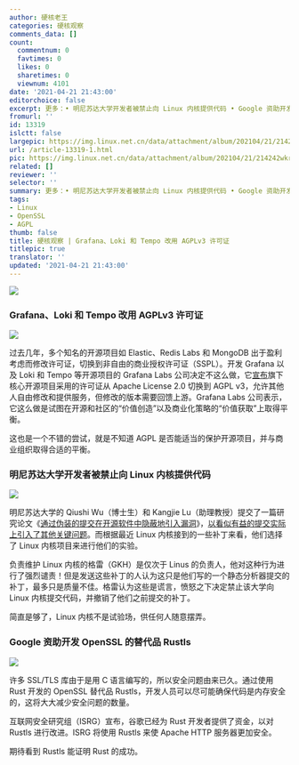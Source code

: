 ```yaml
---
author: 硬核老王
categories: 硬核观察
comments_data: []
count:
  commentnum: 0
  favtimes: 0
  likes: 0
  sharetimes: 0
  viewnum: 4101
date: '2021-04-21 21:43:00'
editorchoice: false
excerpt: 更多：• 明尼苏达大学开发者被禁止向 Linux 内核提供代码 • Google 资助开发 OpenSSL 的替代品 Rustls
fromurl: ''
id: 13319
islctt: false
largepic: https://img.linux.net.cn/data/attachment/album/202104/21/214242wkrvf7rz33rvzgpr.jpg
url: /article-13319-1.html
pic: https://img.linux.net.cn/data/attachment/album/202104/21/214242wkrvf7rz33rvzgpr.jpg.thumb.jpg
related: []
reviewer: ''
selector: ''
summary: 更多：• 明尼苏达大学开发者被禁止向 Linux 内核提供代码 • Google 资助开发 OpenSSL 的替代品 Rustls
tags:
- Linux
- OpenSSL
- AGPL
thumb: false
title: 硬核观察 | Grafana、Loki 和 Tempo 改用 AGPLv3 许可证
titlepic: true
translator: ''
updated: '2021-04-21 21:43:00'
---
```


![](https://img.linux.net.cn/data/attachment/album/202104/21/214242wkrvf7rz33rvzgpr.jpg)


### Grafana、Loki 和 Tempo 改用 AGPLv3 许可证


![](https://img.linux.net.cn/data/attachment/album/202104/21/214257ngv8gu7ng7g37dwd.jpg)


过去几年，多个知名的开源项目如 Elastic、Redis Labs 和 MongoDB 出于盈利考虑而修改许可证，切换到非自由的商业授权许可证（SSPL）。开发 Grafana 以及 Loki 和 Tempo 等开源项目的 Grafana Labs 公司决定不这么做，它[宣布](https://grafana.com/blog/2021/04/20/grafana-loki-tempo-relicensing-to-agplv3/)旗下核心开源项目采用的许可证从 Apache License 2.0 切换到 AGPL v3，允许其他人自由修改和提供服务，但修改的版本需要回馈上游。Grafana Labs 公司表示，它这么做是试图在开源和社区的“价值创造”以及商业化策略的“价值获取”上取得平衡。


这也是一个不错的尝试，就是不知道 AGPL 是否能适当的保护开源项目，并与商业组织取得合适的平衡。


### 明尼苏达大学开发者被禁止向 Linux 内核提供代码


![](https://img.linux.net.cn/data/attachment/album/202104/21/214308w9vj9jth2v3j32zg.jpg)


明尼苏达大学的 Qiushi Wu（博士生）和 Kangjie Lu（助理教授）提交了一篇研究论文《[通过伪装的提交在开源软件中隐蔽地引入漏洞](https://cse.umn.edu/cs/news/paper-accepted-ieee-symposium-security-and-privacy-2021)》，[以看似有益的提交实际上引入了其他关键问题](https://github.com/QiushiWu/QiushiWu.github.io/blob/main/papers/OpenSourceInsecurity.pdf)。而根据最近 Linux 内核接到的一些补丁来看，他们选择了 Linux 内核项目来进行他们的实验。


负责维护 Linux 内核的格雷（GKH）是仅次于 Linus 的负责人，他对这种行为进行了强烈谴责！但是发送这些补丁的人认为这只是他们写的一个静态分析器提交的补丁，最多只是质量不佳。格雷认为这些是谎言，愤怒之下决定禁止该大学向 Linux 内核提交代码，并撤销了他们之前提交的补丁。


简直是够了，Linux 内核不是试验场，供任何人随意摆弄。


### Google 资助开发 OpenSSL 的替代品 Rustls


![](https://img.linux.net.cn/data/attachment/album/202104/21/214320db5g3yy38ykze7ag.jpg)


许多 SSL/TLS 库由于是用 C 语言编写的，所以安全问题由来已久。通过使用 Rust 开发的 OpenSSL 替代品 Rustls，开发人员可以尽可能确保代码是内存安全的，这将大大减少安全问题的数量。


互联网安全研究组（ISRG）宣布，谷歌已经为 Rust 开发者提供了资金，以对 Rustls 进行改进。ISRG 将使用 Rustls 来使 Apache HTTP 服务器更加安全。


期待看到 Rustls 能证明 Rust 的成功。